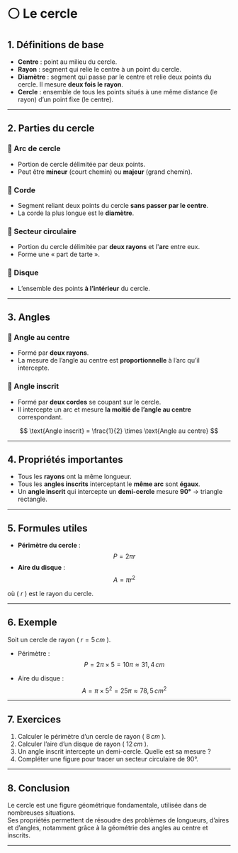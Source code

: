 # ⚪ Le cercle

## 1. Définitions de base

- **Centre** : point au milieu du cercle.
- **Rayon** : segment qui relie le centre à un point du cercle.
- **Diamètre** : segment qui passe par le centre et relie deux points du cercle. Il mesure **deux fois le rayon**.
- **Cercle** : ensemble de tous les points situés à une même distance (le rayon) d’un point fixe (le centre).

---

## 2. Parties du cercle

### 🔸 Arc de cercle

- Portion de cercle délimitée par deux points.
- Peut être **mineur** (court chemin) ou **majeur** (grand chemin).

### 🔸 Corde

- Segment reliant deux points du cercle **sans passer par le centre**.
- La corde la plus longue est le **diamètre**.

### 🔸 Secteur circulaire

- Portion du cercle délimitée par **deux rayons** et l'**arc** entre eux.
- Forme une « part de tarte ».

### 🔸 Disque

- L’ensemble des points **à l’intérieur** du cercle.

---

## 3. Angles

### 🔹 Angle au centre

- Formé par **deux rayons**.
- La mesure de l’angle au centre est **proportionnelle** à l’arc qu’il intercepte.

### 🔹 Angle inscrit

- Formé par **deux cordes** se coupant sur le cercle.
- Il intercepte un arc et mesure **la moitié de l’angle au centre** correspondant.

$$
\text{Angle inscrit} = \frac{1}{2} \times \text{Angle au centre}
$$

---

## 4. Propriétés importantes

- Tous les **rayons** ont la même longueur.
- Tous les **angles inscrits** interceptant le **même arc** sont **égaux**.
- Un **angle inscrit** qui intercepte un **demi-cercle** mesure **90°** → triangle rectangle.

---

## 5. Formules utiles

- **Périmètre du cercle** :  
  $$
  P = 2\pi r
  $$
- **Aire du disque** :  
  $$
  A = \pi r^2
  $$

où \( $r$ \) est le rayon du cercle.

---

## 6. Exemple

Soit un cercle de rayon \( $r = 5 \, cm$ \).

- Périmètre :  
  $$
  P = 2\pi \times 5 = 10\pi \approx 31,4 \, cm
  $$

- Aire du disque :  
  $$
  A = \pi \times 5^2 = 25\pi \approx 78,5 \, cm^2
  $$

---

## 7. Exercices

1. Calculer le périmètre d’un cercle de rayon \( $8 \, cm$ \).
2. Calculer l’aire d’un disque de rayon \( $12 \, cm$ \).
3. Un angle inscrit intercepte un demi-cercle. Quelle est sa mesure ?
4. Compléter une figure pour tracer un secteur circulaire de 90°.

---

## 8. Conclusion

Le cercle est une figure géométrique fondamentale, utilisée dans de nombreuses situations.  
Ses propriétés permettent de résoudre des problèmes de longueurs, d’aires et d’angles, notamment grâce à la géométrie des angles au centre et inscrits.

---
